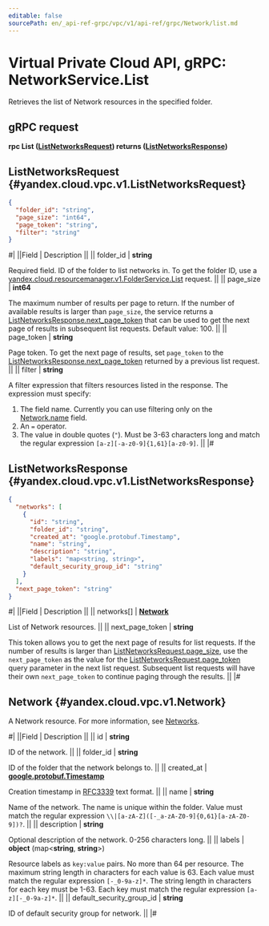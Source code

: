 ```yaml
---
editable: false
sourcePath: en/_api-ref-grpc/vpc/v1/api-ref/grpc/Network/list.md
---
```


# Virtual Private Cloud API, gRPC: NetworkService.List

Retrieves the list of Network resources in the specified folder.

## gRPC request

**rpc List ([ListNetworksRequest](#yandex.cloud.vpc.v1.ListNetworksRequest)) returns ([ListNetworksResponse](#yandex.cloud.vpc.v1.ListNetworksResponse))**

## ListNetworksRequest {#yandex.cloud.vpc.v1.ListNetworksRequest}

```json
{
  "folder_id": "string",
  "page_size": "int64",
  "page_token": "string",
  "filter": "string"
}
```

#|
||Field | Description ||
|| folder_id | **string**

Required field. ID of the folder to list networks in.
To get the folder ID, use a [yandex.cloud.resourcemanager.v1.FolderService.List](/docs/resource-manager/api-ref/grpc/Folder/list#List) request. ||
|| page_size | **int64**

The maximum number of results per page to return. If the number of available
results is larger than `page_size`,
the service returns a [ListNetworksResponse.next_page_token](#yandex.cloud.vpc.v1.ListNetworksResponse)
that can be used to get the next page of results in subsequent list requests. Default value: 100. ||
|| page_token | **string**

Page token. To get the next page of results, set `page_token` to the
[ListNetworksResponse.next_page_token](#yandex.cloud.vpc.v1.ListNetworksResponse) returned by a previous list request. ||
|| filter | **string**

A filter expression that filters resources listed in the response.
The expression must specify:
1. The field name. Currently you can use filtering only on the [Network.name](#yandex.cloud.vpc.v1.Network) field.
2. An `=` operator.
3. The value in double quotes (`"`). Must be 3-63 characters long and match the regular expression `[a-z][-a-z0-9]{1,61}[a-z0-9]`. ||
|#

## ListNetworksResponse {#yandex.cloud.vpc.v1.ListNetworksResponse}

```json
{
  "networks": [
    {
      "id": "string",
      "folder_id": "string",
      "created_at": "google.protobuf.Timestamp",
      "name": "string",
      "description": "string",
      "labels": "map<string, string>",
      "default_security_group_id": "string"
    }
  ],
  "next_page_token": "string"
}
```

#|
||Field | Description ||
|| networks[] | **[Network](#yandex.cloud.vpc.v1.Network)**

List of Network resources. ||
|| next_page_token | **string**

This token allows you to get the next page of results for list requests. If the number of results
is larger than [ListNetworksRequest.page_size](#yandex.cloud.vpc.v1.ListNetworksRequest), use
the `next_page_token` as the value
for the [ListNetworksRequest.page_token](#yandex.cloud.vpc.v1.ListNetworksRequest) query parameter
in the next list request. Subsequent list requests will have their own
`next_page_token` to continue paging through the results. ||
|#

## Network {#yandex.cloud.vpc.v1.Network}

A Network resource. For more information, see [Networks](/docs/vpc/concepts/network).

#|
||Field | Description ||
|| id | **string**

ID of the network. ||
|| folder_id | **string**

ID of the folder that the network belongs to. ||
|| created_at | **[google.protobuf.Timestamp](https://developers.google.com/protocol-buffers/docs/reference/google.protobuf#timestamp)**

Creation timestamp in [RFC3339](https://www.ietf.org/rfc/rfc3339.txt) text format. ||
|| name | **string**

Name of the network.
The name is unique within the folder.
Value must match the regular expression ``\\|[a-zA-Z]([-_a-zA-Z0-9]{0,61}[a-zA-Z0-9])?``. ||
|| description | **string**

Optional description of the network. 0-256 characters long. ||
|| labels | **object** (map<**string**, **string**>)

Resource labels as `key:value` pairs.
No more than 64 per resource.
The maximum string length in characters for each value is 63.
Each value must match the regular expression `[-_0-9a-z]*`.
The string length in characters for each key must be 1-63.
Each key must match the regular expression `[a-z][-_0-9a-z]*`. ||
|| default_security_group_id | **string**

ID of default security group for network. ||
|#